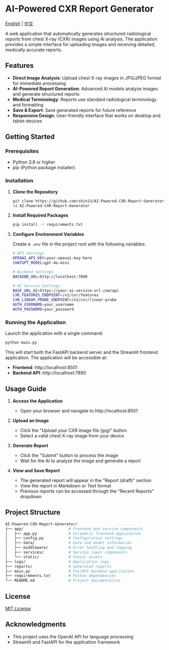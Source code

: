 # AI-Powered CXR Report Generator

[English](./README.md) | [中文](README_ZH.md)

A web application that automatically generates structured radiological reports from chest X-ray (CXR) images using AI analysis. The application provides a simple interface for uploading images and receiving detailed, medically accurate reports.

## Features

- **Direct Image Analysis**: Upload chest X-ray images in JPG/JPEG format for immediate processing
- **AI-Powered Report Generation**: Advanced AI models analyze images and generate structured reports
- **Medical Terminology**: Reports use standard radiological terminology and formatting
- **Save & Export**: Save generated reports for future reference
- **Responsive Design**: User-friendly interface that works on desktop and tablet devices

## Getting Started

### Prerequisites

- Python 3.8 or higher
- pip (Python package installer)

### Installation

1. **Clone the Repository**

   ```bash
   git clone https://github.com/shin13/AI-Powered-CXR-Report-Generator.git
   cd AI-Powered-CXR-Report-Generator
   ```

2. **Install Required Packages**

   ```bash
   pip install -r requirements.txt
   ```

3. **Configure Environment Variables**

   Create a `.env` file in the project root with the following variables:

   ```bash
   # API Settings
   OPENAI_API_KEY=your-openai-key-here
   CHATGPT_MODEL=gpt-4o-mini
   
   # Backend Settings
   BACKEND_URL=http://localhost:7890
   
   # AI Service Settings
   BASE_URL_AI=https://your-ai-service-url.com/api
   CXR_FEATURES_ENDPOINT=/v1/cxr/features
   CXR_LINEAR_PROBE_ENDPOINT=/v1/cxr/linear-probe
   AUTH_USERNAME=your_username
   AUTH_PASSWORD=your_password
   ```

### Running the Application

Launch the application with a single command:

```bash
python main.py
```

This will start both the FastAPI backend server and the Streamlit frontend application. The application will be accessible at:

- **Frontend**: http://localhost:8501
- **Backend API**: http://localhost:7890

## Usage Guide

1. **Access the Application**
   - Open your browser and navigate to http://localhost:8501

2. **Upload an Image**
   - Click the "Upload your CXR image file (jpg)" button
   - Select a valid chest X-ray image from your device

3. **Generate Report**
   - Click the "Submit" button to process the image
   - Wait for the AI to analyze the image and generate a report

4. **View and Save Report**
   - The generated report will appear in the "Report (draft)" section
   - View the report in Markdown or Text format
   - Previous reports can be accessed through the "Recent Reports" dropdown

## Project Structure

```bash
AI-Powered-CXR-Report-Generator/
├── app/                    # Frontend and service components
│   ├── app.py              # Streamlit frontend application
│   ├── config.py           # Configuration settings
│   ├── data/               # Data and model information
│   ├── middleware/         # Error handling and logging
│   ├── services/           # Service layer components
│   └── static/             # Static assets
├── logs/                   # Application logs
├── reports/                # Generated reports
├── main.py                 # FastAPI backend application
├── requirements.txt        # Python dependencies
└── README.md               # Project documentation
```

## License

[MIT License](LICENSE)

## Acknowledgments

- This project uses the OpenAI API for language processing
- Streamlit and FastAPI for the application framework